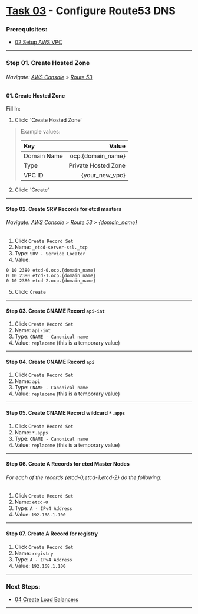 # [Task 03](../task/route53/) - Configure Route53 DNS
### Prerequisites:
  + [02 Setup AWS VPC]
--------------------------------------------------------------------------------
### Step 01\. Create Hosted Zone
###### Navigate: [AWS Console] > [Route 53] 
#### 01\. Create Hosted Zone
  Fill In:
  1. Click: 'Create Hosted Zone'
> Example values:
>
>   | Key          | Value               |
>   |:-------------|--------------------:|
>   | Domain Name  | ocp.{domain_name}   |
>   | Type         | Private Hosted Zone |
>   | VPC ID       | {your_new_vpc}      |

  2. Click: 'Create'
--------------------------------------------------------------------------------
#### Step 02\. Create SRV Records for etcd masters
###### Navigate: [AWS Console] > [Route 53] > {domain_name}
  1. Click `Create Record Set`
  2. Name: `_etcd-server-ssl._tcp`
  3. Type: ` SRV - Service Locator `
  4. Value:
```
0 10 2380 etcd-0.ocp.{domain_name}
0 10 2380 etcd-1.ocp.{domain_name}
0 10 2380 etcd-2.ocp.{domain_name}
```
  5. Click: `Create`

--------------------------------------------------------------------------------
#### Step 03\. Create CNAME Record `api-int`
  1. Click `Create Record Set`
  2. Name: ` api-int `
  3. Type: ` CNAME - Canonical name `
  4. Value: ` replaceme ` (this is a temporary value)

--------------------------------------------------------------------------------
#### Step 04\. Create CNAME Record `api`
  1. Click `Create Record Set`
  2. Name: ` api `
  3. Type: ` CNAME - Canonical name `
  4. Value: ` replaceme ` (this is a temporary value)

--------------------------------------------------------------------------------
#### Step 05\. Create CNAME Record wildcard `*.apps`
  1. Click `Create Record Set`
  2. Name: ` *.apps `
  3. Type: ` CNAME - Canonical name `
  4. Value: ` replaceme ` (this is a temporary value)

--------------------------------------------------------------------------------
#### Step 06\. Create A Records for etcd Master Nodes
###### For each of the records {etcd-0,etcd-1,etcd-2} do the following:
  1. Click `Create Record Set`
  2. Name: ` etcd-0 `
  3. Type: ` A - IPv4 Address `
  4. Value: ` 192.168.1.100 ` 

--------------------------------------------------------------------------------
#### Step 07\. Create A Record for registry
  1. Click `Create Record Set`
  2. Name: ` registry `
  3. Type: ` A - IPv4 Address `
  4. Value: ` 192.168.1.100 ` 

---------------------------------------------------------------------------------
### Next Steps:
  + [04 Create Load Balancers]
--------------------------------------------------------------------------------
[02 Setup AWS VPC]:../manual/02_SetupVPC.md
[04 Create Load Balancers]:../manual/04_LoadBalancer.md
[AWS Console]:https://console.amazonaws-us-gov.com/console/home
[Route 53]:https://console.amazonaws-us-gov.com/route53/home
